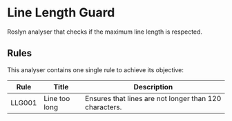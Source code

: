 # Line Length Guard

Roslyn analyser that checks if the maximum line length is respected.

## Rules

This analyser contains one single rule to achieve its objective:

Rule|Title|Description
-|-|-
LLG001|Line too long|Ensures that lines are not longer than 120 characters.